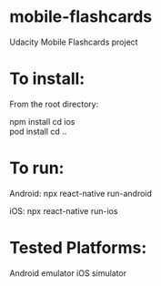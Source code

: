 # mobile-flashcards
Udacity Mobile Flashcards project

#  To install:
From the root directory:

npm install
cd ios  
pod install
cd ..

#  To run:
Android:
npx react-native run-android

iOS:
npx react-native run-ios

# Tested Platforms:
Android emulator
iOS simulator